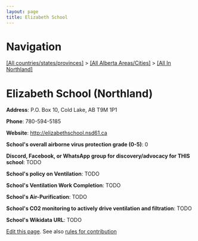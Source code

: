 ```yaml
---
layout: page
title: Elizabeth School
---
```

# Navigation

[[All countries/states/provinces]](../../..) > [[All Alberta Areas/Cities]](../..) > [[All In Northland]](..)

# Elizabeth School (Northland)

**Address**: P.O. Box 10, Cold Lake, AB T9M 1P1

**Phone**: 780-594-5185

**Website**: <http://elizabethschool.nsd61.ca>

**School's overall airborne virus protection grade (0-5)**: 0

**Discord, Facebook, or WhatsApp group for discovery/advocacy for THIS school**: TODO

**School's policy on Ventilation**: TODO

**School's Ventilation Work Completion**: TODO

**School's Air-Purification**: TODO

**School's CO2 monitoring to actively drive ventilation and filtration**: TODO

**School's Wikidata URL**: TODO


[Edit this page](https://github.com/ventilate-schools/AB/edit/main/./Northland/Elizabeth_School.md). See also [rules for contribution](../../../contribution-rules/)